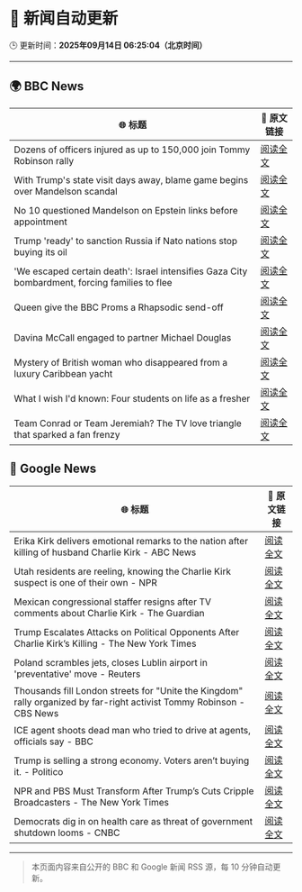 # 🧠 新闻自动更新

🕒 更新时间：**2025年09月14日 06:25:04（北京时间）**

---

## 🌍 BBC News

| 🌐 标题 | 🔗 原文链接 |
|--------|-------------|
| Dozens of officers injured as up to 150,000 join Tommy Robinson rally | [阅读全文](https://www.bbc.com/news/articles/cwydezxl0xlo?at_medium=RSS&at_campaign=rss) |
| With Trump's state visit days away, blame game begins over Mandelson scandal | [阅读全文](https://www.bbc.com/news/articles/cp8j2d5xm78o?at_medium=RSS&at_campaign=rss) |
| No 10 questioned Mandelson on Epstein links before appointment | [阅读全文](https://www.bbc.com/news/articles/cn82rdmzr20o?at_medium=RSS&at_campaign=rss) |
| Trump 'ready' to sanction Russia if Nato nations stop buying its oil | [阅读全文](https://www.bbc.com/news/articles/c62zxp1y5lwo?at_medium=RSS&at_campaign=rss) |
| 'We escaped certain death': Israel intensifies Gaza City bombardment, forcing families to flee | [阅读全文](https://www.bbc.com/news/articles/c20v15j9l3wo?at_medium=RSS&at_campaign=rss) |
| Queen give the BBC Proms a Rhapsodic send-off | [阅读全文](https://www.bbc.com/news/articles/cwyn7lq1q1ro?at_medium=RSS&at_campaign=rss) |
| Davina McCall engaged to partner Michael Douglas | [阅读全文](https://www.bbc.com/news/articles/cwynd9v6zl3o?at_medium=RSS&at_campaign=rss) |
| Mystery of British woman who disappeared from a luxury Caribbean yacht | [阅读全文](https://www.bbc.com/news/articles/c4g2zv1px7jo?at_medium=RSS&at_campaign=rss) |
| What I wish I'd known: Four students on life as a fresher | [阅读全文](https://www.bbc.com/news/articles/ce801vd85q0o?at_medium=RSS&at_campaign=rss) |
| Team Conrad or Team Jeremiah? The TV love triangle that sparked a fan frenzy | [阅读全文](https://www.bbc.com/news/articles/cvgr8xy5dlro?at_medium=RSS&at_campaign=rss) |

## 📰 Google News

| 🌐 标题 | 🔗 原文链接 |
|--------|-------------|
| Erika Kirk delivers emotional remarks to the nation after killing of husband Charlie Kirk - ABC News | [阅读全文](https://news.google.com/rss/articles/CBMimAFBVV95cUxOWkJ6N2h1LW9TbUg3bVhIdmdyaU9EelNEX2dtdnZNVjdDUHdJTTdWYjI3a2JvNDRTNjhNY0tJMmxiR3RqNkxLd2hzeWV5d2xaa2RnQW8xbVd2VVppV1RSaE9zdExpTU82akNPdXJLWWZYMnBlS0pmZDRudC1Mc2pfcmY0SlB3bGRCZEF2QXFDWWxGWExEVmItRdIBngFBVV95cUxQZzdfMVRHSGFkZnFZREgtbjdTTlBxMjhITl9nQTZzZkFyLTRycTY4enB0Zl9waFkyaVA3aVNPNi13SktRS1h6Y2pIaURPVTlpdy1hRWZRdmpXSzdvWndGM3U0N0RXNFhLRHd4a3VwNmk2cGRXSktiZEZKVlJKUV9lWVBmNmN3QzEwS0lham9CaUVGSmhacUk4dmtQTTBnUQ?oc=5) |
| Utah residents are reeling, knowing the Charlie Kirk suspect is one of their own - NPR | [阅读全文](https://news.google.com/rss/articles/CBMiwgFBVV95cUxPQnI2dVF4T1pEZkc3MlNReVVxMkdxbGhzbHBNZXc1c2pQaldlUGZtdDNsLU42ZXhhaHV2dFR1YmwwVVJxelJHSURRZlZOUi1lVFBOX3ZtSnppWGtoMjF0RkVPalFJbWxKZms1WFlJNlBydC1CYTl6eTZqY1NwR1JKeGxGQzlkWWVwVmlld2MwQmxOc3pzRFBDeFRhSFpOX3hZdDlQa3Z4Zk9xQVhna2RRMDg5SUlXMW9JLUV0VGpPdVRPQQ?oc=5) |
| Mexican congressional staffer resigns after TV comments about Charlie Kirk - The Guardian | [阅读全文](https://news.google.com/rss/articles/CBMinwFBVV95cUxNN3l2ZFFmZmJ4UDJYS1kyNHk3Q1pXRlFGTmd4cmhacHVVOVVXZDFHQ0Z6LW9aRk9ZSXJiTm9GMTl2N2xGRkxNWTVrbE10eVVBWl8wbWJ6RFJsRjhEMWd3WnUtX3F2ZGExTmIycTBjSzUtNWNKcEdoR3FQeGliU2RkREk3NUJHZXNzNTd6bjhfZkNIWXFtREJqUjRpU0JvUVU?oc=5) |
| Trump Escalates Attacks on Political Opponents After Charlie Kirk’s Killing - The New York Times | [阅读全文](https://news.google.com/rss/articles/CBMiigFBVV95cUxNbGZ6Uk55Ylo2bzBWSFlIbXB3T1NGeWp6di1IeUVDR1A3ZFM0dy1VU3k3RFQwbzUyQWlqMXc2NXVQSllyRVR0VXJLOG84VEltSGpYeGpNYkpMSjA5SU94UnYwemhwZmlFcXdtRW5qbHNuY19OT19GSVMwOXkwc3M1Y1NNVXg3aDdubkE?oc=5) |
| Poland scrambles jets, closes Lublin airport in 'preventative' move - Reuters | [阅读全文](https://news.google.com/rss/articles/CBMirwFBVV95cUxNU1AtUGVTaGFmYW55Skl2NEtUV0JXbE5ValV6d01JOVJiaXNtY0dkQVo4NEJ2eVlYcWhwNjl6NXJsUXUxdER5WjNXRU9pZXNrR2k5d2UwTmlzbXZkdm5ZQ0JJdHRPZ0M5VlZIaHRVX1RrbWtRc0lqb0pIRjBIWXVuWlVhM2drbDVrZVhfZ0lHaWRRZ3BRdGhLc2RtSmVZRVFHZ3FYMllfM0hzaVhpRnNN?oc=5) |
| Thousands fill London streets for "Unite the Kingdom" rally organized by far-right activist Tommy Robinson - CBS News | [阅读全文](https://news.google.com/rss/articles/CBMiqwFBVV95cUxOOHNEZnJ1bTZ3WFJDRWZfcDA2TF9xOENULXFnVHhNZ3JFcUQtZ0tUZ3JHTGdqc3cxa1VnbnVRZzd4M05LaUNjRTk4cWc2aG1IZTl6RUN0aXA4amZqOF80TTJKVEJGb0EzYlhZZFpiNmYwMkZhbi1PaS1LYlhjbXlCWUh2LVFHT09xSlZLWEFqM1NOdW00UHIwSVVrYUU2a2RNbU5fTFVoMTdoOEXSAbABQVVfeXFMTjJRXzZ2V1FQbFN2aHJ4VWx5azhXSnhOUDBtbk1GRzByV1E4a3ZIQUhkMHQ2UW44VUFYNDI2cU44UldqVGpMY3BDb2VPT1ZOdWRUaFlFRDNiX3g0Tmh6WnQ2cVotQ3pYZU9HaTZiblg0Z19ZUkNCRFZRN3NPTGczX2hCVE9UbTFKQVdFbzlkTGtQMF9Uc2NOc0dkV3pGME5NbkNGbEFYS0RKV2Rpb2hZcGI?oc=5) |
| ICE agent shoots dead man who tried to drive at agents, officials say - BBC | [阅读全文](https://news.google.com/rss/articles/CBMiWkFVX3lxTE54T1JCQXlOeDZCZEdZT3RUYkhHbm5ZN0NKQk9tYkdJM0x5M0hxN2hJckFHV05IZ0F1ZUtpRmxxZUNTT05wc2VIMnZmZC1QOEtCNHFNV3hnYXdBd9IBX0FVX3lxTE1BUXNBMTZzMmNqcEZKWFdVUGQ5NU8zeGdUOWpsLVM1cC1Bb2poUGdTZ0c1UWJIcTQwTHBYYkV3MUZoRTVxSVRFeUdNRFp5bElCd2Vqb1lKX1poZVpIUVI4?oc=5) |
| Trump is selling a strong economy. Voters aren’t buying it. - Politico | [阅读全文](https://news.google.com/rss/articles/CBMiqgFBVV95cUxPZ041ZTlWRTR3Z0xrRWlEUmIyY0c5UW8yMHdRSDZrWTNRSmp5Zm1zRHdQNjlwa1ZaaFEzTzZmY2VDTXhHbEhJcHh1WmxxRm9raWIzdldOZW5ndU1ZbFhjSHRsNU14M3hLQkVEUnVJbkJjcTJkNnFIb01Za2czNnhWY29vSnRpcjZvY3B5eXN6X2xkLXFnYldaS0NFRXhNWEk0dk5PMTVwTHpQUQ?oc=5) |
| NPR and PBS Must Transform After Trump’s Cuts Cripple Broadcasters - The New York Times | [阅读全文](https://news.google.com/rss/articles/CBMiggFBVV95cUxOQzVzUUVjR19PMEthd3pFWTBlMnJEVHhkLWtGUnFDckZlY2JQQW5pd2R5eWx6ZUJhY0txV2Z3OEVZODhVMFpzRTBUWlhlVVZOQW56UVlOWHUwWUNaWllMemlNTldDcEM3UjB4UzM5WHZmMU1NTERvenJ6djczUS0xOVFn?oc=5) |
| Democrats dig in on health care as threat of government shutdown looms - CNBC | [阅读全文](https://news.google.com/rss/articles/CBMinAFBVV95cUxOUnltbXQ1NWJ3RjlUUmhHYk5kUVdpQmFVUzAwTGlrZVBtWFNiTVJHQlZxUWRMcG9ndHpRMFlvZ2dzS0ttR3N5cG41dDZFNDltTzVvNnloa2dmend6cDhrWDdLS1RPbUVoLWllYktTaWJIR0tqTUZxWFFzRDVKVDRRVjlxRzh5NUczSnRZNnB2QkNOaTMzdmprUTRDMU3SAaIBQVVfeXFMTTA3VGUxVVhYNnd5NF83SW81eWZnTm5PNHgtMXFEMFNVWldwTGN0dHhsdUNka1hOZ01ITXVuaDQzTVRpX0lvRzhqaEphRnFueS1DRjc1b3VwdWhJMUhGNmx2YXdKV09Sdkx4SUNac2Mtel9nZTJMaW9DRnByaVlBNjVNeDZ5VHo3TXgxd0E2STZMVjNCRG44U3dicVRkb2FkSVpn?oc=5) |

---
> 本页面内容来自公开的 BBC 和 Google 新闻 RSS 源，每 10 分钟自动更新。
